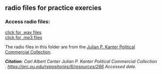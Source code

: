 ## radio files for practice exercies

### Access radio files:

[click for .wav files](https://app.box.com/s/z3z6z43vadduilear1hiukejr05ly7j8)
<br>
[click for .mp3 files](https://app.box.com/s/6licwvghvs3dncbpihknezg2kv8lvgeq)

The radio files in this folder are from the [Julian P. Kanter Political Commercial Collection](https://arc.ou.edu/repositories/6). 

***Citation***: *Carl Albert Center Julian P. Kanter Political Commercial Collection . https://arc.ou.edu/repositories/6/resources/266 Accessed date.*
